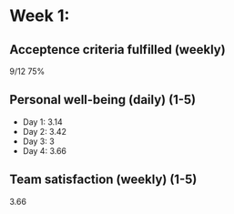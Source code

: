 # Week 1:
## Acceptence criteria fulfilled (weekly)
9/12 75%

## Personal well-being (daily) (1-5)
* Day 1: 3.14
* Day 2: 3.42 
* Day 3: 3
* Day 4: 3.66

## Team satisfaction (weekly) (1-5)
3.66


